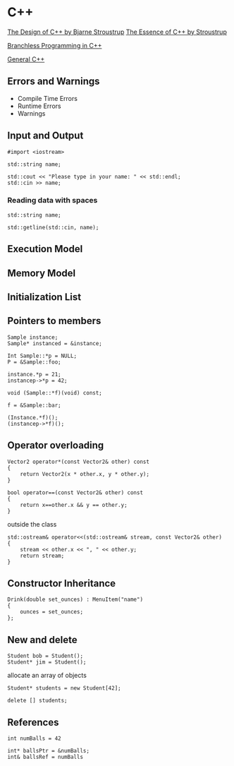 # C++

[The Design of C++ by Bjarne Stroustrup](https://www.youtube.com/watch?v=69edOm889V4)
[The Essence of C++ by Stroustrup](https://www.youtube.com/watch?v=86xWVb4XIyE)

[Branchless Programming in C++](https://www.youtube.com/watch?v=g-WPhYREFjk)

[General C++](https://www.youtube.com/playlist?list=PLYmIsLVSssdLsw9ic8TV8wcEky5TGc4Ro)  

## Errors and Warnings
- Compile Time Errors
- Runtime Errors
- Warnings

## Input and Output
```
#import <iostream>

std::string name;

std::cout << "Please type in your name: " << std::endl;
std::cin >> name;
```

### Reading data with spaces
```
std::string name;

std::getline(std::cin, name);
```

## Execution Model

## Memory Model

## Initialization List

## Pointers to members
```
Sample instance;
Sample* instanced = &instance;

Int Sample::*p = NULL;
P = &Sample::foo;

instance.*p = 21;
instancep->*p = 42;

void (Sample::*f)(void) const;

f = &Sample::bar;

(Instance.*f)();
(instancep->*f)();
```

## Operator overloading

```
Vector2 operator*(const Vector2& other) const
{
	return Vector2(x * other.x, y * other.y);
}
```
```
bool operator==(const Vector2& other) const
{
	return x==other.x && y == other.y;
}
```

outside the class  
```
std::ostream& operator<<(std::ostream& stream, const Vector2& other)
{
	stream << other.x << ", " << other.y;
	return stream;
}
```

## Constructor Inheritance
```
Drink(double set_ounces) : MenuItem("name")
{
	ounces = set_ounces;
};
```

## New and delete
```
Student bob = Student();
Student* jim = Student();
```
allocate an array of objects
```
Student* students = new Student[42];

delete [] students;
```

## References
```
int numBalls = 42

int* ballsPtr = &numBalls;
int& ballsRef = numBalls
```
